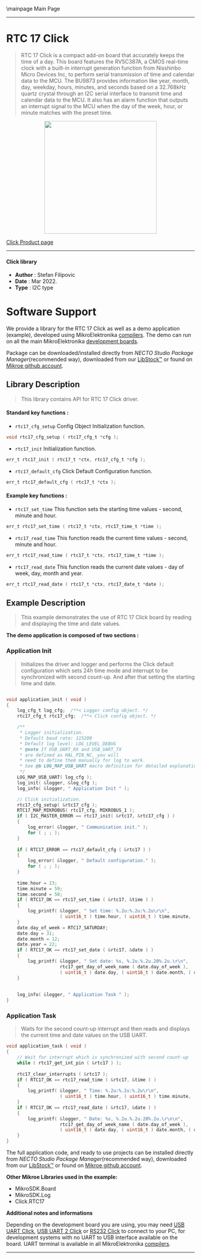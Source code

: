 \mainpage Main Page

---
# RTC 17 Click

> RTC 17 Click is a compact add-on board that accurately keeps the time of a day. This board features the RV5C387A, a CMOS real-time clock with a built-in interrupt generation function from Nisshinbo Micro Devices Inc, to perform serial transmission of time and calendar data to the MCU. The BU9873 provides information like year, month, day, weekday, hours, minutes, and seconds based on a 32.768kHz quartz crystal through an I2C serial interface to transmit time and calendar data to the MCU. It also has an alarm function that outputs an interrupt signal to the MCU when the day of the week, hour, or minute matches with the preset time.

<p align="center">
  <img src="https://download.mikroe.com/images/click_for_ide/rtc17_click.png" height=300px>
</p>

[Click Product page](https://www.mikroe.com/rtc-17-click)

---


#### Click library

- **Author**        : Stefan Filipovic
- **Date**          : Mar 2022.
- **Type**          : I2C type


# Software Support

We provide a library for the RTC 17 Click
as well as a demo application (example), developed using MikroElektronika
[compilers](https://www.mikroe.com/necto-studio).
The demo can run on all the main MikroElektronika [development boards](https://www.mikroe.com/development-boards).

Package can be downloaded/installed directly from *NECTO Studio Package Manager*(recommended way), downloaded from our [LibStock&trade;](https://libstock.mikroe.com) or found on [Mikroe github account](https://github.com/MikroElektronika/mikrosdk_click_v2/tree/master/clicks).

## Library Description

> This library contains API for RTC 17 Click driver.

#### Standard key functions :

- `rtc17_cfg_setup` Config Object Initialization function.
```c
void rtc17_cfg_setup ( rtc17_cfg_t *cfg );
```

- `rtc17_init` Initialization function.
```c
err_t rtc17_init ( rtc17_t *ctx, rtc17_cfg_t *cfg );
```

- `rtc17_default_cfg` Click Default Configuration function.
```c
err_t rtc17_default_cfg ( rtc17_t *ctx );
```

#### Example key functions :

- `rtc17_set_time` This function sets the starting time values - second, minute and hour.
```c
err_t rtc17_set_time ( rtc17_t *ctx, rtc17_time_t *time );
```

- `rtc17_read_time` This function reads the current time values - second, minute and hour.
```c
err_t rtc17_read_time ( rtc17_t *ctx, rtc17_time_t *time );
```

- `rtc17_read_date` This function reads the current date values - day of week, day, month and year.
```c
err_t rtc17_read_date ( rtc17_t *ctx, rtc17_date_t *date );
```

## Example Description

> This example demonstrates the use of RTC 17 Click board by reading and displaying the time and date values.

**The demo application is composed of two sections :**

### Application Init

> Initializes the driver and logger and performs the Click default configuration which sets 24h time mode and interrupt to be synchronized with second count-up.
And after that setting the starting time and date.

```c

void application_init ( void )
{
    log_cfg_t log_cfg;  /**< Logger config object. */
    rtc17_cfg_t rtc17_cfg;  /**< Click config object. */

    /** 
     * Logger initialization.
     * Default baud rate: 115200
     * Default log level: LOG_LEVEL_DEBUG
     * @note If USB_UART_RX and USB_UART_TX 
     * are defined as HAL_PIN_NC, you will 
     * need to define them manually for log to work. 
     * See @b LOG_MAP_USB_UART macro definition for detailed explanation.
     */
    LOG_MAP_USB_UART( log_cfg );
    log_init( &logger, &log_cfg );
    log_info( &logger, " Application Init " );

    // Click initialization.
    rtc17_cfg_setup( &rtc17_cfg );
    RTC17_MAP_MIKROBUS( rtc17_cfg, MIKROBUS_1 );
    if ( I2C_MASTER_ERROR == rtc17_init( &rtc17, &rtc17_cfg ) ) 
    {
        log_error( &logger, " Communication init." );
        for ( ; ; );
    }
    
    if ( RTC17_ERROR == rtc17_default_cfg ( &rtc17 ) )
    {
        log_error( &logger, " Default configuration." );
        for ( ; ; );
    }
    
    time.hour = 23;
    time.minute = 59;
    time.second = 50;
    if ( RTC17_OK == rtc17_set_time ( &rtc17, &time ) )
    {
        log_printf( &logger, " Set time: %.2u:%.2u:%.2u\r\n", 
                    ( uint16_t ) time.hour, ( uint16_t ) time.minute, ( uint16_t ) time.second );
    }
    date.day_of_week = RTC17_SATURDAY;
    date.day = 31;
    date.month = 12;
    date.year = 22;
    if ( RTC17_OK == rtc17_set_date ( &rtc17, &date ) )
    {
        log_printf( &logger, " Set date: %s, %.2u.%.2u.20%.2u.\r\n", 
                    rtc17_get_day_of_week_name ( date.day_of_week ),
                    ( uint16_t ) date.day, ( uint16_t ) date.month, ( uint16_t ) date.year );
    }
    
    
    log_info( &logger, " Application Task " );
}

```

### Application Task

> Waits for the second count-up interrupt and then reads and displays the current time and date values on the USB UART.

```c
void application_task ( void )
{
    // Wait for interrupt which is synchronized with second count-up
    while ( rtc17_get_int_pin ( &rtc17 ) );
    
    rtc17_clear_interrupts ( &rtc17 );
    if ( RTC17_OK == rtc17_read_time ( &rtc17, &time ) )
    {
        log_printf( &logger, " Time: %.2u:%.2u:%.2u\r\n", 
                    ( uint16_t ) time.hour, ( uint16_t ) time.minute, ( uint16_t ) time.second );
    }
    if ( RTC17_OK == rtc17_read_date ( &rtc17, &date ) )
    {
        log_printf( &logger, " Date: %s, %.2u.%.2u.20%.2u.\r\n\n", 
                    rtc17_get_day_of_week_name ( date.day_of_week ),
                    ( uint16_t ) date.day, ( uint16_t ) date.month, ( uint16_t ) date.year );
    }
}
```

The full application code, and ready to use projects can be installed directly from *NECTO Studio Package Manager*(recommended way), downloaded from our [LibStock&trade;](https://libstock.mikroe.com) or found on [Mikroe github account](https://github.com/MikroElektronika/mikrosdk_click_v2/tree/master/clicks).

**Other Mikroe Libraries used in the example:**

- MikroSDK.Board
- MikroSDK.Log
- Click.RTC17

**Additional notes and informations**

Depending on the development board you are using, you may need
[USB UART Click](https://www.mikroe.com/usb-uart-click),
[USB UART 2 Click](https://www.mikroe.com/usb-uart-2-click) or
[RS232 Click](https://www.mikroe.com/rs232-click) to connect to your PC, for
development systems with no UART to USB interface available on the board. UART
terminal is available in all MikroElektronika
[compilers](https://shop.mikroe.com/compilers).

---
